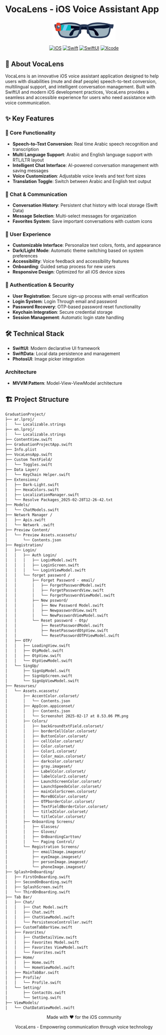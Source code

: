 # VocaLens - iOS Voice Assistant App

<div align="center">
  <img src="GraduationProject/Resourses/Assets.xcassets/Onboarding Screens/Glasses/Glasses2.imageset/VocaLens.png" alt="VocaLens Logo" width="200"/>
  
  [![iOS](https://img.shields.io/badge/iOS-15.0+-blue.svg)](https://developer.apple.com/ios/)
  [![Swift](https://img.shields.io/badge/Swift-5.9-orange.svg)](https://swift.org/)
  [![SwiftUI](https://img.shields.io/badge/SwiftUI-4.0-red.svg)](https://developer.apple.com/xcode/swiftui/)
  [![Xcode](https://img.shields.io/badge/Xcode-15.0+-green.svg)](https://developer.apple.com/xcode/)
</div>

## 📱 About VocaLens

VocaLens is an innovative iOS voice assistant application designed to help users with disabilities (mute and deaf people) speech-to-text conversion, multilingual support, and intelligent conversation management. Built with SwiftUI and modern iOS development practices, VocaLens provides a seamless and accessible experience for users who need assistance with voice communication.

## ✨ Key Features

### 🎯 Core Functionality
- **Speech-to-Text Conversion**: Real time Arabic speech recognition and transcription
- **Multi Language Support**: Arabic and English language support with RTL/LTR layout
- **Intelligent Chat Interface**: AI-powered conversation management with saving messages
- **Voice Customization**: Adjustable voice levels and text font sizes
- **Translation Toggle**: Switch between Arabic and English text output

### 💬 Chat & Communication
- **Conversation History**: Persistent chat history with local storage (Swift Data)
- **Message Selection**: Multi-select messages for organization
- **Favorites System**: Save important conversations with custom icons

### 🎨 User Experience
- **Customizable Interface**: Personalize text colors, fonts, and appearance
- **Dark/Light Mode**: Automatic theme switching based on system preferences
- **Accessibility**: Voice feedback and accessibility features
- **Onboarding**: Guided setup process for new users
- **Responsive Design**: Optimized for all iOS device sizes

### 🔐 Authentication & Security
- **User Registration**: Secure sign-up process with email verification
- **Login System**: Login Through email and password
- **Password Recovery**: OTP-based password reset functionality
- **Keychain Integration**: Secure credential storage 
- **Session Management**: Automatic login state handling

## 🛠 Technical Stack


- **SwiftUI**: Modern declarative UI framework
- **SwiftData**: Local data persistence and management
- **PhotosUI**: Image picker integration


### Architecture
- **MVVM Pattern**: Model-View-ViewModel architecture

## 🏗 Project Structure

```
GraduationProject/
├── ar.lproj/
│   └── Localizable.strings
├── en.lproj/
│   └── Localizable.strings
├── ContentView.swift
├── GraduationProjectApp.swift
├── Info.plist
├── VocaLensApp.swift
├── Custom TextField/
│   └── Toggles.swift
├── Data Layer/
│   └── KeyChain Helper.swift
├── Extensions/
│   ├── Dark-Light.swift
│   ├── HexaColors.swift
│   ├── LocalizationManager.swift
│   └── Resolve Packages_2025-02-28T12-26-42.txt
├── Models/
│   └── ChatModels.swift
├── Network Manager /
│   ├── Apis.swift
│   └── Network .swift
├── Preview Content/
│   └── Preview Assets.xcassets/
│       └── Contents.json
├── Registration/
│   ├── Login/
│   │   ├── Auth Login/
│   │   │   ├── LoginModel.swift
│   │   │   ├── LoginScreen.swift
│   │   │   └── LoginViewModel.swift
│   │   └── forget password /
│   │       ├── Forget Password - email/
│   │       │   ├── ForgetPasswordModel.swift
│   │       │   ├── ForgetPasswordView.swift
│   │       │   └── ForgetPasswordViewModel.swift
│   │       ├── New pssword/
│   │       │   ├── New Password Model.swift
│   │       │   ├── NewpasswordView.swift
│   │       │   └── NewPasswordViewModel.swift
│   │       └── Reset password - Otp/
│   │           ├── ResetPasswordModel.swift
│   │           ├── ResetPasswordOtpView.swift
│   │           └── ResetPasswordOTPViewModel.swift
│   ├── OTP/
│   │   ├── LoadingView.swift
│   │   ├── OtpModel.swift
│   │   ├── OtpView.swift
│   │   └── OtpViewModel.swift
│   └── SingUp/
│       ├── SignUpModel.swift
│       ├── SignUpScreen.swift
│       └── SignUpViewModel.swift
├── Resourses/
│   └── Assets.xcassets/
│       ├── AccentColor.colorset/
│       │   └── Contents.json
│       ├── AppIcon.appiconset/
│       │   ├── Contents.json
│       │   └── Screenshot 2025-02-17 at 8.53.06 PM.png
│       ├── Colors/
│       │   ├── backGroundtxtField.colorset/
│       │   ├── borderCellColor.colorset/
│       │   ├── ButtonColor.colorset/
│       │   ├── cellColor.colorset/
│       │   ├── Color.colorset/
│       │   ├── Color1.colorset/
│       │   ├── Color_main.colorset/
│       │   ├── darkcolor.colorset/
│       │   ├── gray.imageset/
│       │   ├── LabelColor.colorset/
│       │   ├── labelColor2.colorset/
│       │   ├── LaunchScreenColor.colorset/
│       │   ├── LaunchSpeedoColor.colorset/
│       │   ├── mainColorScreen.colorset/
│       │   ├── MoreBGColor.colorset/
│       │   ├── OTPborderColor.colorset/
│       │   ├── TextFieldBorderColor.colorset/
│       │   ├── title2Color.colorset/
│       │   └── titleColor.colorset/
│       ├── Onboarding Screens/
│       │   ├── Glasses/
│       │   ├── Gloves/
│       │   ├── OnBoardingCartton/
│       │   └── Paging Control/
│       └── Registration Screens/
│           ├── emailImage.imageset/
│           ├── eyeImage.imageset/
│           ├── personImage.imageset/
│           └── phoneImage.imageset/
├── Splash+OnBoarding/
│   ├── FirstOnBoarding.swift
│   ├── SecondOnBoarding.swift
│   ├── SplashScreen.swift
│   └── ThirdOnBoarding.swift
├── Tab Bar/
│   ├── Chat/
│   │   ├── Chat Model.swift
│   │   ├── Chat.swift
│   │   ├── ChatViewModel.swift
│   │   └── PersistenceController.swift
│   ├── CustomTabBarView.swift
│   ├── Favorites/
│   │   ├── ChatDetailView.swift
│   │   ├── Favorites Model.swift
│   │   ├── Favorites ViewModel.swift
│   │   └── Favorites.swift
│   ├── Home/
│   │   ├── Home.swift
│   │   └── HomeViewModel.swift
│   ├── MainTabBar.swift
│   ├── Profile/
│   │   └── Profile.swift
│   └── Setting/
│       ├── ContactUs.swift
│       └── Setting.swift
├── ViewModels/
│   └── ChatDataViewModel.swift
```

<div align="center">
  <p>Made with ❤️ for the iOS community</p>
  <p>VocaLens - Empowering communication through voice technology</p>
</div>
